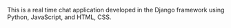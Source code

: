 This is a real time chat application developed in the Django framework using Python, JavaScript, and HTML, CSS.

